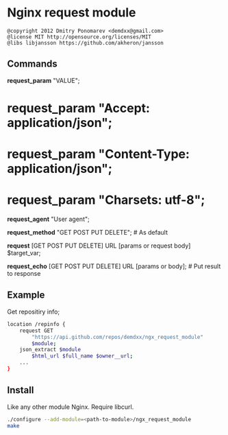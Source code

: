 Nginx request module
====================

    @copyright 2012 Dmitry Ponomarev <demdxx@gmail.com>
    @license MIT http://opensource.org/licenses/MIT
    @libs libjansson https://github.com/akheron/jansson

Commands
--------

  **request_param** "VALUE";
  # request_param   "Accept: application/json";
  # request_param   "Content-Type: application/json";
  # request_param   "Charsets: utf-8";

  **request_agent** "User agent";

  **request_method** "GET POST PUT DELETE"; # As default

  **request** [GET POST PUT DELETE] URL [params or request body] $target_var;

  **request_echo** [GET POST PUT DELETE] URL [params or body]; # Put result to response

Example
-------

Get repositiry info;

```sh
location /repinfo {
    request GET
        "https://api.github.com/repos/demdxx/ngx_request_module"
        $module;
    json_extract $module
        $html_url $full_name $owner__url;
    ...
}
```

Install
-------

Like any other module Nginx.
Require libcurl.

```sh
./configure --add-module=<path-to-module>/ngx_request_module
make
```
